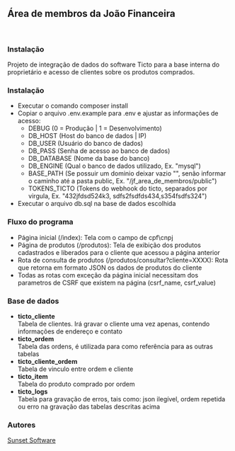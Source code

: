 <html>
  <head></head>
  <body>
    <div>
      <h2>Área de membros da João Financeira</h2>
      <br>
      <h3><b>Instalação</b></h3>
      <p>
        Projeto de integração de dados do software Ticto para a base interna do proprietário e acesso de clientes sobre os produtos comprados.<br>
      </p>
      <h3><b>Instalação</b></h3>
      <ul>
        <li>Executar o comando composer install</li>
        <li>
          Copiar o arquivo .env.example para .env e ajustar as informações de acesso:
          <ul>
            <li>DEBUG (0 = Produção | 1 = Desenvolvimento)</li>
            <li>DB_HOST (Host do banco de dados | IP)</li>
            <li>DB_USER (Usuário do banco de dados)</li>
            <li>DB_PASS (Senha de acesso ao banco de dados)</li>
            <li>DB_DATABASE (Nome da base do banco)</li>
            <li>DB_ENGINE (Qual o banco de dados utilizado, Ex. "mysql")</li>
            <li>BASE_PATH (Se possuir um dominio deixar vazio "", senão informar o caminho até a pasta public, Ex. "/jf_area_de_membros/public")</li>
            <li>TOKENS_TICTO (Tokens do webhook do ticto, separados por virgula, Ex. "432jfdsd524k3, sdfs2fsdfds434,s354fsdfs324")</li>
          </ul>
        </li>
        <li>Executar o arquivo db.sql na base de dados escolhida</li>
      </ul>
      <h3><b>Fluxo do programa</b></h3>
      <ul>
        <li>Página inicial (/index): Tela com o campo de cpf\cnpj</li>
        <li>Página de produtos (/produtos): Tela de exibição dos produtos cadastrados e liberados para o cliente que acessou a página anterior</li>
        <li>Rota de consulta de produtos (/produtos/consultar?cliente=XXXX): Rota que retorna em formato JSON os dados de produtos do cliente</li>
        <li>Todas as rotas com exceção da página inicial necessitam dos parametros de CSRF que existem na página (csrf_name, csrf_value)</li>
      </ul>
      <h3><b>Base de dados</b></h3>
      <ul>
        <li> <b>ticto_cliente</b> <br>
          Tabela de clientes. Irá gravar o cliente uma vez apenas, contendo informações de endereço e contato
        </li>
        <li> <b>ticto_ordem</b> <br>
          Tabela das ordens, é utilizada para como referência para as outras tabelas
        </li>
        <li> <b>ticto_cliente_ordem</b> <br>
          Tabela de vinculo entre ordem e cliente
        </li>
        <li> <b>ticto_item</b> <br>
          Tabela do produto comprado por ordem
        </li>
        <li> <b>ticto_logs</b> <br>
          Tabela para gravação de erros, tais como: json ilegível, ordem repetida ou erro na gravação das tabelas descritas acima
        </li>
      </ul>
      <h3><b>Autores</b></h3>
      <a href="https://sunsetsoftware.com.br" target="_blank">Sunset Software</a> <br>
    </div>
  </body>
</html>